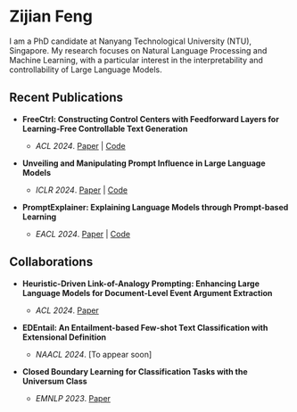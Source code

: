 # Zijian Feng

I am a PhD candidate at Nanyang Technological University (NTU), Singapore. My research focuses on Natural Language Processing and Machine Learning, with a particular interest in the interpretability and controllability of Large Language Models.

## Recent Publications

- **FreeCtrl: Constructing Control Centers with Feedforward Layers for Learning-Free Controllable Text Generation**
  - *ACL 2024*. [Paper](https://arxiv.org/abs/2406.09688) | [Code](https://github.com/zijian678/FreeCtrl)

- **Unveiling and Manipulating Prompt Influence in Large Language Models**
  - *ICLR 2024*. [Paper](https://openreview.net/pdf?id=ap1ByuwQrX) | [Code](https://github.com/zijian678/TDD)

- **PromptExplainer: Explaining Language Models through Prompt-based Learning**
  - *EACL 2024*. [Paper](https://aclanthology.org/2024.findings-eacl.60/) | [Code](https://github.com/zijian678/PromptExplainer)

## Collaborations

- **Heuristic-Driven Link-of-Analogy Prompting: Enhancing Large Language Models for Document-Level Event Argument Extraction**
  - *ACL 2024*. [Paper](https://arxiv.org/abs/2311.06555)

- **EDEntail: An Entailment-based Few-shot Text Classification with Extensional Definition**
  - *NAACL 2024*. [To appear soon]

- **Closed Boundary Learning for Classification Tasks with the Universum Class**
  - *EMNLP 2023*. [Paper](https://aclanthology.org/2023.findings-emnlp.1038/)
